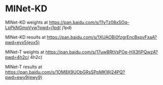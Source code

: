 # MINet-KD
MINet-KD weights  at https://pan.baidu.com/s/11yTz08xSOq-LpPkNGmoVyw?pwd=j1pd( j1pd)

MINet-KD results at https://pan.baidu.com/s/1XUAOBi0fzgrEncBxpvFxaA?pwd=eyx5(eyx5)

MINet-T weights  at https://pan.baidu.com/s/17uwBRtVsPOe-HX3fjPQwzA?pwd=4h2c( 4h2c)

MINet-T results  at https://pan.baidu.com/s/1OM8X9UObGRsSPpMKWj24PQ?pwd=ewy9(ewy9)
